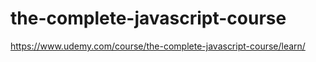 # the-complete-javascript-course

https://www.udemy.com/course/the-complete-javascript-course/learn/